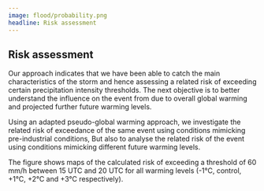 ```yaml
---
image: flood/probability.png
headline: Risk assessment
---
```


## Risk assessment

Our approach indicates that we have been able to catch the main characteristics of the storm and hence assessing a related risk of exceeding certain precipitation intensity thresholds. The next objective is to better understand the influence on the event from due to overall global warming  and projected further future warming levels.

Using an adapted pseudo-global warming approach, we investigate the related risk of exceedance of the same event using conditions mimicking pre-industrial conditions, But also to analyse the related risk of the event using conditions mimicking different future warming levels.

The figure shows maps of the calculated risk of exceeding a threshold of 60 mm/h between 15 UTC and 20 UTC for all warming levels (-1°C, control, +1°C, +2°C and +3°C respectively).
